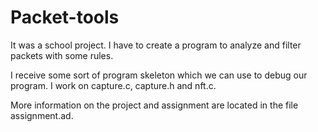 # Packet-tools

It was a school project. I have to create a program to analyze and filter packets with some rules.

I receive some sort of program skeleton which we can use to debug our program. I work on capture.c, capture.h and nft.c.

More information on the project and assignment are located in the file assignment.ad.

